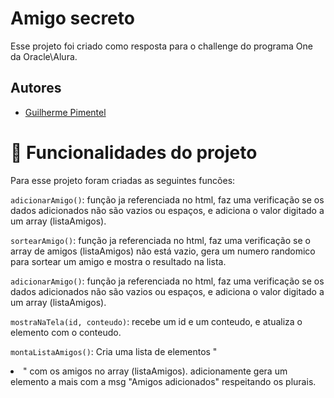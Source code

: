 
# Amigo secreto


Esse projeto foi criado como resposta para o challenge do programa One da Oracle\Alura.



## Autores

- [Guilherme Pimentel](https://www.github.com/guilhermefp1804)

# :hammer: Funcionalidades do projeto
Para esse projeto foram criadas as seguintes funcões:


 `adicionarAmigo()`: função ja referenciada no html, faz uma verificação se os dados 
 adicionados não são vazios ou espaços, e adiciona o valor digitado a um array (listaAmigos).

 `sortearAmigo()`: função ja referenciada no html, faz uma verificação se o array de amigos 
 (listaAmigos) não está vazio, gera um numero randomico para sortear um amigo e mostra o resultado
 na lista.

 `adicionarAmigo()`: função ja referenciada no html, faz uma verificação se os dados 
 adicionados não são vazios ou espaços, e adiciona o valor digitado a um array (listaAmigos).

 `mostraNaTela(id, conteudo)`: recebe um id e um conteudo, e atualiza o elemento com o conteudo.

 `montaListaAmigos()`: Cria uma lista de elementos "<li>" com os amigos no array (listaAmigos).
 adicionamente gera um elemento a mais com a msg "Amigos adicionados" respeitando os plurais.

 